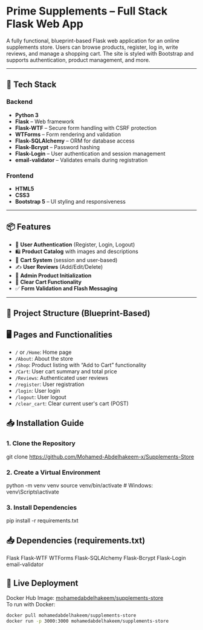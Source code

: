 # Prime Supplements – Full Stack Flask Web App

A fully functional, blueprint-based Flask web application for an online supplements store. Users can browse products, register, log in, write reviews, and manage a shopping cart. The site is styled with Bootstrap and supports authentication, product management, and more.

---

## 🔧 Tech Stack

### Backend
- **Python 3**
- **Flask** – Web framework
- **Flask-WTF** – Secure form handling with CSRF protection
- **WTForms** – Form rendering and validation
- **Flask-SQLAlchemy** – ORM for database access
- **Flask-Bcrypt** – Password hashing
- **Flask-Login** – User authentication and session management
- **email-validator** – Validates emails during registration

### Frontend
- **HTML5**
- **CSS3**
- **Bootstrap 5** – UI styling and responsiveness

---

## 📦 Features

- 🔐 **User Authentication** (Register, Login, Logout)
- 🛍️ **Product Catalog** with images and descriptions
- 🛒 **Cart System** (session and user-based)
- ✍️ **User Reviews** (Add/Edit/Delete)
- 🧾 **Admin Product Initialization**
- 🧹 **Clear Cart Functionality**
- ✅ **Form Validation and Flash Messaging**

---

## 📂 Project Structure (Blueprint-Based)
## 🖥️ Pages and Functionalities

- `/` or `/Home`: Home page
- `/About`: About the store
- `/Shop`: Product listing with “Add to Cart” functionality
- `/Cart`: User cart summary and total price
- `/Reviews`: Authenticated user reviews
- `/register`: User registration
- `/login`: User login
- `/logout`: User logout
- `/clear_cart`: Clear current user's cart (POST)

## 📥 Installation Guide

### 1. Clone the Repository
git clone https://github.com/Mohamed-Abdelhakeem-x/Supplements-Store

### 2. Create a Virtual Environment
python -m venv venv
source venv/bin/activate  # Windows: venv\Scripts\activate

### 3. Install Dependencies
pip install -r requirements.txt

## 📥 Dependencies (requirements.txt)
Flask
Flask-WTF
WTForms
Flask-SQLAlchemy
Flask-Bcrypt
Flask-Login
email-validator

## 🚀 Live Deployment

Docker Hub Image: [mohamedabdelhakeem/supplements-store](https://hub.docker.com/r/mohamedabdelhakeem/prime-supplements)  
To run with Docker:
```bash
docker pull mohamedabdelhakeem/supplements-store
docker run -p 3000:3000 mohamedabdelhakeem/supplements-store
